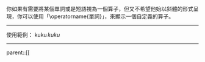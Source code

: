 你如果有需要將某個單詞或是短語視為一個算子，但又不希望他始以斜體的形式呈現，你可以使用「\\operatorname{單詞}」，來顯示一個自定義的算子。
- - -
使用範例：
$\operatorname{kuku}kuku$
- - - 
parent::[[
